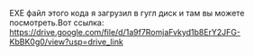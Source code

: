 EXE файл этого кода я загрузил в гугл диск и там вы можете посмотреть.Вот ссылка:
https://drive.google.com/file/d/1a9f7RomjaFvkyd1b8ErY2JFG-KbBK0g0/view?usp=drive_link
